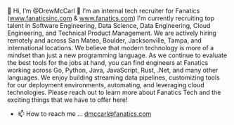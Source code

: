 👋 Hi, I’m @DrewMcCarl
👀 I’m an internal tech recruiter for Fanatics (www.fanaticsinc.com & www.fanatics.com)
I'm currently recruiting top talent in Software Engineering, Data Science, Data Engineering, Cloud Engineering, and Technical Product Management. 
We are actively hiring remotely and across San Mateo, Boulder, Jacksonville, Tampa, and international locations. 
We believe that modern technology is more of a mindset than just a new programming language. 
As we continue to evaluate the best tools for the jobs at hand, you can find engineers at Fanatics working across Go, Python, Java, JavaScript, Rust, .Net, and many other languages. 
We enjoy building streaming data pipelines, customizing tools for our deployment environments, automating, and leveraging cloud technologies. 
Please reach out to learn more about Fanatics Tech and the exciting things that we have to offer here!
- 📫 How to reach me ... dmccarl@fanatics.com

<!---
DrewMcCarl/DrewMcCarl is a ✨ special ✨ repository because its `README.md` (this file) appears on your GitHub profile.
You can click the Preview link to take a look at your changes.
--->
